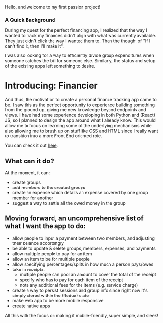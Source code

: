 Hello, and welcome to my first passion project!

### A Quick Background
During my quest for the perfect financing app, I realized that the way
I wanted to track my finances didn't align with what was currently
available. They just didn't click the way I wanted them to. Then the
thought of "If I can't find it, then I'll make it".

I was also looking for a way to efficiently divide group expenditures
when someone catches the bill for someone else. Similarly, the
status and setup of the existing apps left something to desire.

# Introducing: Financier
And thus, the motivation to create a personal finance tracking app
came to be. I saw this as the perfect opportunity to experience
building something from the ground up, giving me new knowledge beyond
endpoints and views. I have had some experience developing in both
Python and (React) JS, so I planned to design the app around what I
already know. This would allow me to focus on learning some of the
underlying mechanisms while also allowing me to brush up on stuff like
CSS and HTML since I really want to transition into a more Front End
oriented role.

You can check it out [here](https://adid1297.github.io/financier).

## What can it do?
At the moment, it can:
 - create groups
 - add members to the created groups
 - create an expense which details an expense covered by one group
 member for another
 - suggest a way to settle all the owed money in the group

## Moving forward, an uncomprehensive list of what I want the app to do:
 - allow people to input a payment between two members, and adjusting
  their balance accordingly
 - be able to update & delete groups, members, expenses, and payments
 - allow multiple people to pay for an item
 - allow an item to be for multiple people
 - allow specifying percentages/splits in how much a person pays/owes
 - take in receipts:
    - multiple people can pool an amount to cover the total of the receipt
    - specify who has to pay for each item of the receipt
    - note any additional fees for the items (e.g. service charge)
  - create a way to persist sessions and group info since right now
   it's simply stored within the (Redux) state
  - make web app to be more mobile responsive
  - create native apps

All this with the focus on making it mobile-friendly, super simple, and sleek!
